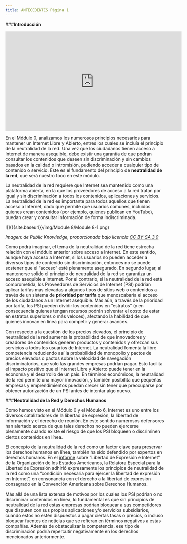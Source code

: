 ```yaml
---
title: ANTECEDENTES Página 1
---
```


###**Introducción**

<div align="center"><iframe width="560" height="315" src="https://www.youtube.com/embed/WHywlf8ERrY" frameborder="0" allowfullscreen></iframe></div>

En el Módulo 0, analizamos los numerosos principios necesarios para mantener un Internet Libre y Abierto, entres los cuales se incluía el principio de la neutralidad de la red. Una vez que los ciudadanos tienen acceso a Internet de manera asequible, debe existir una garantía de que podrán consultar los contenidos que deseen sin discriminación y sin cambios basados en la calidad o intromisión, pudiendo acceder a cualquier tipo de contenido o servicio. Este es el fundamento del principio de **neutralidad de la red**, que será nuestro foco en este módulo. 

La neutralidad de la red requiere que Internet sea mantenido como una plataforma abierta, en la que los proveedores de acceso a la red tratan por igual y sin discriminación a todos los contenidos, aplicaciones y servicios. La neutralidad de la red es importante para todos aquellos que tienen acceso a Internet, dado que permite que usuarios comunes, incluidos quienes crean contenidos (por ejemplo, quienes publican en YouTube), puedan crear y consultar información de forma indiscriminada. 

![]({{site.baseurl}}/img/Module 8/Module 8-1.png)

<p><i>Imagen: de Public Knowledge, proporcionada bajo licencia <a href="https://creativecommons.org/licenses/by-sa/3.0/us/" target="_blank">CC BY-SA 3.0</a></i></p>

Como podrá imaginar, el tema de la neutralidad de la red tiene estrecha relación con el módulo anterior sobre acceso a Internet. En este sentido, aunque haya acceso a Internet, si los usuarios no pueden acceder a diversos tipos de contenido sin discriminación, entonces no se puede sostener que el “acceso” esté plenamente asegurado. En segundo lugar, al mantenerse solido el principio  de neutralidad de la red se garantiza un acceso asequible a Internet. Por el contrario, si la neutralidad de la red está comprometida, los Proveedores de Servicios de Internet (PSI) podrían aplicar tarifas más elevadas a algunos tipos de sitios web o contenidos a través de un sistema de **prioridad por tarifa** que menoscabaría el acceso de los ciudadanos a un Internet asequible. Más aún, a través de la prioridad por tarifa, los PSI pueden dividir los contenidos en “estratos” (y en consecuencia quienes tengan recursos podrán solventar el costo de estar en estratos superiores o más veloces),  afectando la habilidad de que quienes innovan en línea para competir y generar avances.

Con respecto a la cuestión de los precios elevados, el principio de neutralidad de la red aumenta la probabilidad de que innovadores y creadores de contenidos generen productos y contenidos y ofrezcan sus servicios a todos los usuarios de Internet. La neutralidad fomenta la libre competencia reduciendo así la probabilidad de monopolio y pactos de precios elevados o pactos sobre la velocidad de navegación discriminatorios, que solo las grandes empresas podrían pagar. Esto facilita el impacto positivo que el Internet Libre y Abierto puede tener en la economía y el desarrollo de un país. En términos económicos, la neutralidad de la red permite una mayor innovación, y también posibilita que pequeñas empresas y emprendimientos puedan crecer sin tener que preocuparse por obtener autorización de un PSI antes de intentar algo nuevo.

###**Neutralidad de la Red y Derechos Humanos**

Como hemos visto en el Módulo 0 y el Módulo 6, Internet es uno entre los diversos catalizadores de la libertad de expresión, la libertad de información y el derecho de reunión. En este sentido numerosos defensores han alertado acerca de que tales derechos no pueden ejercerse plenamente cuando existe el riesgo de que los PSI bloqueen o discriminen ciertos contenidos en línea. 

El concepto de la neutralidad de la red como un factor clave para preservar los derechos humanos en línea, también ha sido defendido por expertos en derechos humanos. En el <a href="http://www.oas.org/es/cidh/expresion/docs/informes/2014_04_08_Internet_WEB.pdf" target="_blank">informe</a> sobre “Libertad de Expresión e Internet” de la Organización de los Estados Americanos, la Relatora Especial para la Libertad de Expresión adhirió expresamente  los principios de neutralidad de la red como una “condición necesaria para ejercer la libertad de expresión en Internet”, en consonancia con el derecho a la libertad de expresión consagrado en la Convención Americana sobre Derechos Humanos.

Más allá de una lista extensa de motivos por los cuales los PSI podrían o no discriminar contenidos en línea, lo fundamental es que sin principios de neutralidad de la red estas empresas podrían bloquear  a sus competidores que disputen con sus propias aplicaciones y/o servicios subsidiarios, cuando estos no estén dispuestos a pagar ciertas tasas o precios, o incluso bloquear fuentes de noticias que se refieran en términos negativos a estas compañías. Además de obstaculizar la competencia, ese tipo de discriminación podría repercutir negativamente en los derechos mencionados anteriormente. 



